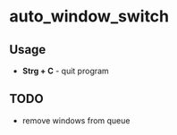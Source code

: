 # auto_window_switch
 
## Usage

* **Strg + C** - quit program 

## TODO

* remove windows from queue